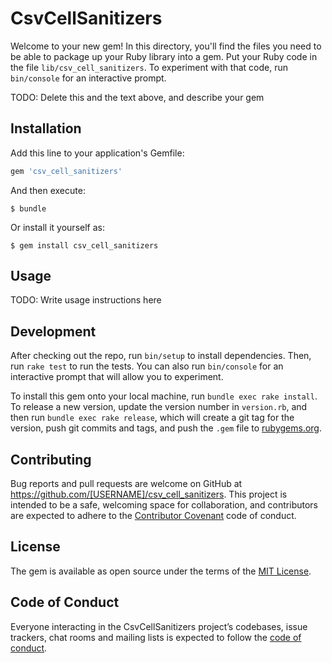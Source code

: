 # CsvCellSanitizers

Welcome to your new gem! In this directory, you'll find the files you need to be able to package up your Ruby library into a gem. Put your Ruby code in the file `lib/csv_cell_sanitizers`. To experiment with that code, run `bin/console` for an interactive prompt.

TODO: Delete this and the text above, and describe your gem

## Installation

Add this line to your application's Gemfile:

```ruby
gem 'csv_cell_sanitizers'
```

And then execute:

    $ bundle

Or install it yourself as:

    $ gem install csv_cell_sanitizers

## Usage

TODO: Write usage instructions here

## Development

After checking out the repo, run `bin/setup` to install dependencies. Then, run `rake test` to run the tests. You can also run `bin/console` for an interactive prompt that will allow you to experiment.

To install this gem onto your local machine, run `bundle exec rake install`. To release a new version, update the version number in `version.rb`, and then run `bundle exec rake release`, which will create a git tag for the version, push git commits and tags, and push the `.gem` file to [rubygems.org](https://rubygems.org).

## Contributing

Bug reports and pull requests are welcome on GitHub at https://github.com/[USERNAME]/csv_cell_sanitizers. This project is intended to be a safe, welcoming space for collaboration, and contributors are expected to adhere to the [Contributor Covenant](http://contributor-covenant.org) code of conduct.

## License

The gem is available as open source under the terms of the [MIT License](http://opensource.org/licenses/MIT).

## Code of Conduct

Everyone interacting in the CsvCellSanitizers project’s codebases, issue trackers, chat rooms and mailing lists is expected to follow the [code of conduct](https://github.com/[USERNAME]/csv_cell_sanitizers/blob/master/CODE_OF_CONDUCT.md).
